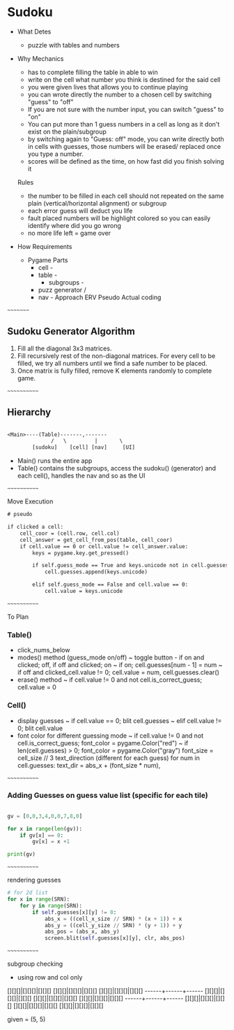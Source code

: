 # Sudoku

- What
	Detes
	- puzzle with tables and numbers

- Why
	Mechanics
	- has to complete filling the table in able to win
	- write on the cell what number you think is destined for the said cell
	- you were given lives that allows you to continue playing
	- you can wrote directly the number to  a chosen cell by switching "guess" to "off"
	- If you are not sure with the number input, you can switch "guess" to "on"
	- You can put more than 1 guess numbers in a cell as long as it don't exist on the plain/subgroup
	- by switching again to "Guess: off" mode, you can write directly both in cells with guesses, those numbers will be erased/ replaced once you type a number.
	- scores will be defined as the time, on how fast did you finish solving it

	Rules
	- the number to be filled in each cell should not repeated on the same plain (vertical/horizontal alignment) or subgroup
	- each error guess will deduct you life
	- fault placed numbers will be highlight colored so you can easily identify where did you go wrong
	- no more life left = game over

- How
	Requirements
	- Pygame
		Parts
		- cell 				-
		- table 				-
			- subgroups		-
		- puzz generator	/
		- nav					-
	Approach
	ERV
	Pseudo
	Actual coding



`~~~~~~~`

## Sudoku Generator Algorithm
1. Fill all the diagonal 3x3 matrices.
2. Fill recursively rest of the non-diagonal matrices. For every cell to be filled, we try all numbers until we find a safe number to be placed.  
3. Once matrix is fully filled, remove K elements
   randomly to complete game.

`~~~~~~~~~~`

## Hierarchy
```txt

<Main>----(Table)-------,-------
			  /   \			|       \
		[sudoku]	[cell] [nav]	 [UI]

```
- Main() runs the entire app
- Table() contains the subgroups, access the sudoku() (generator) and each cell(), handles the nav and so as the UI

`~~~~~~~~~~`

Move Execution
```txt
# pseudo

if clicked a cell:
	cell_coor = (cell.row, cell.col)
	cell_answer = get_cell_from_pos(table, cell_coor)
	if cell.value == 0 or cell.value != cell_answer.value:
		keys = pygame.key.get_pressed()

		if self.guess_mode == True and keys.unicode not in cell.guesses:
			cell.guesses.append(keys.unicode)

		elif self.guess_mode == False and cell.value == 0:
			cell.value = keys.unicode

```

`~~~~~~~~~~`

To Plan

### Table()
- click_nums_below
- modes() method (guess_mode on/off)
	~ toggle button - if on and clicked; off, if off and clicked; on
	~ if on; cell.guesses[num - 1] = num
	~ if off and clicked_cell.value != 0; cell.value = num, cell.guesses.clear()
- erase() method
	~ if cell.value != 0 and not cell.is_correct_guess; cell.value = 0

### Cell()
- display guesses
	~ if cell.value == 0; blit cell.guesses
	~ elif cell.value != 0; blit cell.value
- font color for different guessing mode
	~ if cell.value != 0 and not cell.is_correct_guess; font_color = pygame.Color("red")
	~ if len(cell.guesses) > 0;
		font_color = pygame.Color("gray") 
		font_size = cell_size // 3
		text_direction (different for each guess)
			for  num in cell.guesses:
				text_dir = abs_x + (font_size * num), 

`~~~~~~~~~~`

### Adding Guesses on guess value list (specific for each tile)
```python

gv = [0,0,3,4,0,0,7,8,0]

for x in range(len(gv)):
	if gv[x] == 0:
		gv[x] = x +1

print(gv)

```

`~~~~~~~~~~`

rendering guesses
```python
# for 2d list
for x in range(SRN):
	for y in range(SRN):
		if self.guesses[x][y] != 0:
			abs_x = ((cell_x_size // SRN) * (x + 1)) + x
			abs_y = ((cell_y_size // SRN) * (y + 1)) + y
			abs_pos = (abs_x, abs_y)
			screen.blit(self.guesses[x][y], clr, abs_pos)

```

`~~~~~~~~~~`

subgroup checking
- using row and col only

[][][]|[][][]|[][][]
[][][]|[][][]|[][][]
[][][]|[][][]|[][][]
------+------+------
[][][]|[][][]|[][][]
[][][]|[][][]|[][][]
[][][]|[][][]|[][][]
------+------+------
[][][]|[][][]|[][][]
[][][]|[][][]|[][][]
[][][]|[][][]|[][][]

given = (5, 5)
